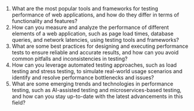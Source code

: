 

1. What are the most popular tools and frameworks for testing performance of web applications, and how do they differ in terms of functionality and features?
2. How can you measure and analyze the performance of different elements of a web application, such as page load times, database queries, and network latencies, using testing tools and frameworks?
3. What are some best practices for designing and executing performance tests to ensure reliable and accurate results, and how can you avoid common pitfalls and inconsistencies in testing?
4. How can you leverage automated testing approaches, such as load testing and stress testing, to simulate real-world usage scenarios and identify and resolve performance bottlenecks and issues?
5. What are some emerging trends and technologies in performance testing, such as AI-assisted testing and microservices-based testing, and how can you stay up-to-date with the latest advancements in this field?